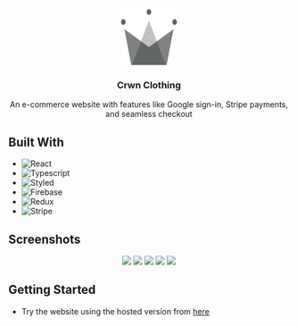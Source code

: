 <div align="center">
  <a href="https://github.com/omariip/crwn-clothing">
    <img src="public/crwn-192x192.png" alt="Logo" width="100">
  </a>

<h3 align="center">Crwn Clothing</h3>
<p align="center">
An e-commerce website with features like Google sign-in, Stripe payments, and seamless checkout  </p>
</div>

## Built With

* ![React]
* ![Typescript]
* ![Styled]
* ![Firebase]
* ![Redux]
* ![Stripe]


## Screenshots
<p align="center">
  <img src="src/assets/icon/screenshot1.jpg" width="400" />
  <img src="src/assets/icon/screenshot2.jpg" width="400" />
  <img src="src/assets/icon/screenshot3.jpg" width="400" />
  <img src="src/assets/icon/screenshot4.jpg" width="400" />
  <img src="src/assets/icon/screenshot5.jpg" width="400" />
</p>

## Getting Started
* Try the website using the hosted version from [here](https://bejewelled-unicorn-8a3b00.netlify.app/) <br><br>


[React]: https://img.shields.io/badge/React-black?style=for-the-badge&logo=React&logoColor=61DAFB
[Html]: https://img.shields.io/badge/html5-E34F26?style=for-the-badge&logo=html5&logoColor=white
[CSS]: https://img.shields.io/badge/css3-1572B6?style=for-the-badge&logo=css3&logoColor=white
[JavaScript]: https://img.shields.io/badge/javascript-F7DF1E?style=for-the-badge&logo=javascript&logoColor=grey
[Typescript]: https://img.shields.io/badge/Typescript-3178C6?style=for-the-badge&logo=Typescript&logoColor=white
[Styled]: https://img.shields.io/badge/styledcomponents-DB7093?style=for-the-badge&logo=styledcomponents&logoColor=white
[Firebase]: https://img.shields.io/badge/firebase-DD2C00?style=for-the-badge&logo=firebase&logoColor=white
[Redux]: https://img.shields.io/badge/redux-764ABC?style=for-the-badge&logo=redux&logoColor=white
[Stripe]: https://img.shields.io/badge/Stripe-008CDD?style=for-the-badge&logo=Stripe&logoColor=white
